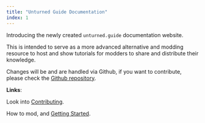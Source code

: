 ```yaml
---
title: "Unturned Guide Documentation"
index: 1
---
```


Introducing the newly created `unturned.guide` documentation website. 

This is intended to serve as a more advanced alternative and modding resource to host and show tutorials for modders to share and distribute their knowledge.

Changes will be and are handled via Github, if you want to contribute, please check the [Github repository](https://github.com/axodouble/unturned.guide).

**Links**:

Look into [Contributing](/starting/contributing.html).

How to mod, and [Getting Started](/starting/getting_started.html).